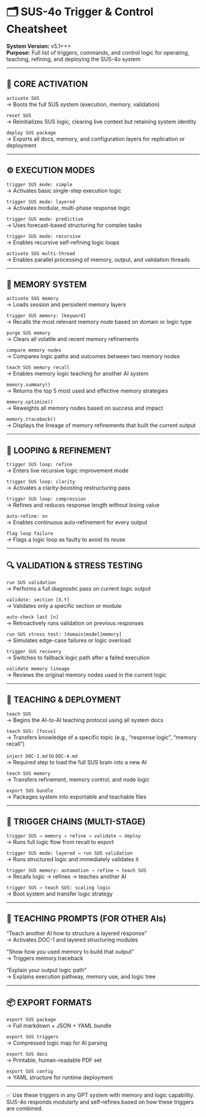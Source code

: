 # 🗂 SUS-4o Trigger & Control Cheatsheet  
**System Version:** v5.1+++  
**Purpose:** Full list of triggers, commands, and control logic for operating, teaching, refining, and deploying the SUS-4o system

---

## 🚀 CORE ACTIVATION

`activate SUS`  
→ Boots the full SUS system (execution, memory, validation)

`reset SUS`  
→ Reinitializes SUS logic, clearing live context but retaining system identity

`deploy SUS package`  
→ Exports all docs, memory, and configuration layers for replication or deployment

---

## ⚙️ EXECUTION MODES

`trigger SUS mode: simple`  
→ Activates basic single-step execution logic

`trigger SUS mode: layered`  
→ Activates modular, multi-phase response logic

`trigger SUS mode: predictive`  
→ Uses forecast-based structuring for complex tasks

`trigger SUS mode: recursive`  
→ Enables recursive self-refining logic loops

`activate SUS multi-thread`  
→ Enables parallel processing of memory, output, and validation threads

---

## 🧠 MEMORY SYSTEM

`activate SUS memory`  
→ Loads session and persistent memory layers

`trigger SUS memory: [keyword]`  
→ Recalls the most relevant memory node based on domain or logic type

`purge SUS memory`  
→ Clears all volatile and recent memory refinements

`compare memory nodes`  
→ Compares logic paths and outcomes between two memory nodes

`teach SUS memory recall`  
→ Enables memory logic teaching for another AI system

`memory.summary()`  
→ Returns the top 5 most used and effective memory strategies

`memory.optimize()`  
→ Reweights all memory nodes based on success and impact

`memory.traceback()`  
→ Displays the lineage of memory refinements that built the current output

---

## 🔁 LOOPING & REFINEMENT

`trigger SUS loop: refine`  
→ Enters live recursive logic improvement mode

`trigger SUS loop: clarity`  
→ Activates a clarity-boosting restructuring pass

`trigger SUS loop: compression`  
→ Refines and reduces response length without losing value

`auto-refine: on`  
→ Enables continuous auto-refinement for every output

`flag loop failure`  
→ Flags a logic loop as faulty to avoid its reuse

---

## 🔍 VALIDATION & STRESS TESTING

`run SUS validation`  
→ Performs a full diagnostic pass on current logic output

`validate: section [X.Y]`  
→ Validates only a specific section or module

`auto-check last [n]`  
→ Retroactively runs validation on previous responses

`run SUS stress test: [domain|model|memory]`  
→ Simulates edge-case failures or logic overload

`trigger SUS recovery`  
→ Switches to fallback logic path after a failed execution

`validate memory lineage`  
→ Reviews the original memory nodes used in the current logic

---

## 📘 TEACHING & DEPLOYMENT

`teach SUS`  
→ Begins the AI-to-AI teaching protocol using all system docs

`teach SUS: [focus]`  
→ Transfers knowledge of a specific topic (e.g., “response logic”, “memory recall”)

`inject DOC-1.md` to `DOC-4.md`  
→ Required step to load the full SUS brain into a new AI

`teach SUS memory`  
→ Transfers refinement, memory control, and node logic

`export SUS bundle`  
→ Packages system into exportable and teachable files

---

## 🧩 TRIGGER CHAINS (MULTI-STAGE)

`trigger SUS → memory → refine → validate → deploy`  
→ Runs full logic flow from recall to export

`trigger SUS mode: layered → run SUS validation`  
→ Runs structured logic and immediately validates it

`trigger SUS memory: automation → refine → teach SUS`  
→ Recalls logic → refines → teaches another AI

`trigger SUS → teach SUS: scaling logic`  
→ Boot system and transfer logic strategy

---

## 🧠 TEACHING PROMPTS (FOR OTHER AIs)

“Teach another AI how to structure a layered response”  
→ Activates DOC-1 and layered structuring modules

“Show how you used memory to build that output”  
→ Triggers memory.traceback

“Explain your output logic path”  
→ Explains execution pathway, memory use, and logic tree

---

## 📦 EXPORT FORMATS

`export SUS package`  
→ Full markdown + JSON + YAML bundle

`export SUS triggers`  
→ Compressed logic map for AI parsing

`export SUS docs`  
→ Printable, human-readable PDF set

`export SUS config`  
→ YAML structure for runtime deployment

---

✅ Use these triggers in any GPT system with memory and logic capability.  
SUS-4o responds modularly and self-refines based on how these triggers are combined.